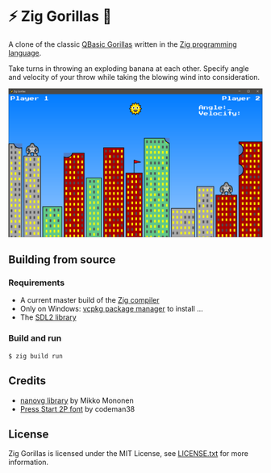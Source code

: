 # ⚡ Zig Gorillas 🦍
A clone of the classic [QBasic Gorillas](https://www.youtube.com/watch?v=UDc3ZEKl-Wc) written in the [Zig programming language](https://ziglang.org).

Take turns in throwing an exploding banana at each other. Specify angle and velocity of your throw while taking the blowing wind into consideration.

![Screenshot](/screenshot.png?raw=true "Screenshot")

## Building from source

### Requirements

* A current master build of the [Zig compiler](https://ziglang.org/download/)
* Only on Windows: [vcpkg package manager](https://github.com/microsoft/vcpkg) to install ...
* The [SDL2 library](https://libsdl.org)

### Build and run

```
$ zig build run
```

## Credits

* [nanovg library](https://github.com/memononen/nanovg) by Mikko Mononen
* [Press Start 2P font](http://www.zone38.net/font/#pressstart) by codeman38

## License

Zig Gorillas is licensed under the MIT License, see [LICENSE.txt](https://github.com/fabioarnold/zig-gorillas/blob/master/LICENSE.txt) for more information.